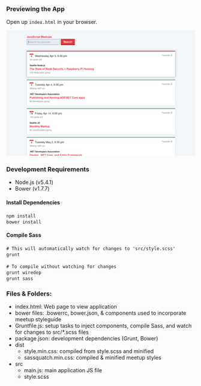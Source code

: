 ### Previewing the App
Open up `index.html` in your browser.

![A preview of the app](screenshot.png)

### Development Requirements
- Node.js (v5.4.1)
- Bower (v1.7.7)

#### Install Dependencies
```shell
npm install
bower install
```

#### Compile Sass
```shell
# This will automatically watch for changes to 'src/style.scss'
grunt

# To compile without watching for changes
grunt wiredep
grunt sass
```

### Files & Folders:
- index.html: Web page to view application
- bower files: .bowerrc, bower.json, & components used to incorporate meetup styleguide
- Gruntfile.js: setup tasks to inject components, compile Sass, and watch for changes to src/*.scss files
- package.json: development dependencies (Grunt, Bower)
- dist
  - style.min.css: compiled from style.scss and minified
  - sassquatch.min.css: compiled & minified meetup styles
- src
  - main.js: main application JS file
  - style.scss

